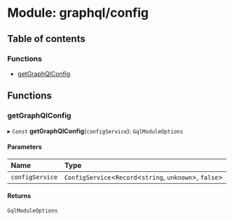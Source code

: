 # Module: graphql/config

## Table of contents

### Functions

- [getGraphQlConfig](graphql_config.md#getgraphqlconfig)

## Functions

### getGraphQlConfig

▸ `Const` **getGraphQlConfig**(`configService`): `GqlModuleOptions`

#### Parameters

| Name | Type |
| :------ | :------ |
| `configService` | `ConfigService`<`Record`<`string`, `unknown`\>, ``false``\> |

#### Returns

`GqlModuleOptions`
